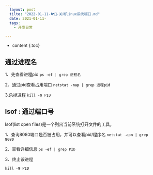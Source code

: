```yaml
---
  layout: post
  tilte: "2022-01-11-🐦🐔-关闭linux系统端口.md"
  date: 2021-01-11-
  tags: 
    - 开发日常

---
```



* content
{:toc}


## 通过进程名
1、先查看进程pid
`ps -ef | grep 进程名`

2、通过pid查看占用端口
`netstat -nap | grep 进程pid`

3.杀掉进程
`kill -9 PID`

## lsof : 通过端口号
lsof(list open files)是一个列出当前系统打开文件的工具。

1、查询8080端口是否被占用，并可以查看pid/程序名
`netstat -apn | grep 8080`

2、查看详细信息
`ps -ef | grep PID`

3、终止该进程

`kill -9 PID`
